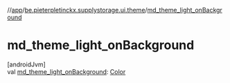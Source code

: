 //[app](../../index.md)/[be.pieterpletinckx.supplystorage.ui.theme](index.md)/[md_theme_light_onBackground](md_theme_light_on-background.md)

# md_theme_light_onBackground

[androidJvm]\
val [md_theme_light_onBackground](md_theme_light_on-background.md): [Color](https://developer.android.com/reference/kotlin/androidx/compose/ui/graphics/Color.html)
